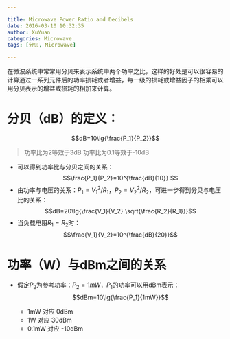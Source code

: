 ```yaml
---

title: Microwave Power Ratio and Decibels
date: 2016-03-10 10:32:35
author: XuYuan
categories: Microwave
tags: [分贝, Microwave]

---
```


在微波系统中常常用分贝来表示系统中两个功率之比，这样的好处是可以很容易的计算通过一系列元件后的功率损耗或者增益，每一级的损耗或增益因子的相乘可以用分贝表示的增益或损耗的相加来计算。

<!--more-->

# 分贝（dB）的定义：

$$dB=10\lg{\frac{P_1}{P_2}}$$

> 功率比为2等效于3dB
> 功率比为0.1等效于-10dB

- 可以得到功率比与分贝之间的关系：
$$\frac{P_1}{P_2}=10^{\frac{dB}{10}} $$
- 由功率与电压的关系：$P_1={V_1^2}/{R_1}$，$P_2={V_2^2}/{R_2}$，可进一步得到分贝与电压比的关系：
$$dB=20\lg{\frac{V_1}{V_2} \sqrt{\frac{R_2}{R_1}}}$$
- 当负载电阻$R_1=R_2$时：
$$\frac{V_1}{V_2}=10^{\frac{dB}{20}}$$

# 功率（W）与dBm之间的关系

- 假定$P_2$为参考功率：$P_2=1mW$，$P_1$的功率可以用dBm表示：
$$dBm=10\lg{\frac{P_1}{1mW}}$$

	- 1mW 对应 0dBm
	- 1W 对应 30dBm
	- 0.1mW 对应 -10dBm
